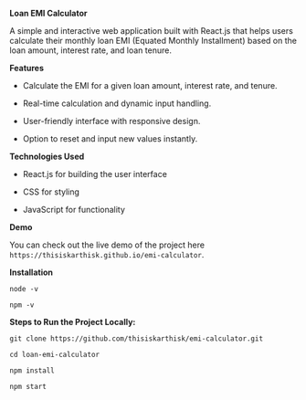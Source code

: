 **Loan EMI Calculator**

A simple and interactive web application built with React.js that helps users calculate their monthly loan EMI (Equated Monthly Installment) based on the loan amount, interest rate, and loan tenure.


**Features**

  * Calculate the EMI for a given loan amount, interest rate, and tenure.

  * Real-time calculation and dynamic input handling.

  * User-friendly interface with responsive design.

  * Option to reset and input new values instantly.


**Technologies Used**

  * React.js for building the user interface
    
  * CSS for styling
    
  * JavaScript for functionality


**Demo**

You can check out the live demo of the project here `https://thisiskarthisk.github.io/emi-calculator`.


**Installation**

`node -v`

`npm -v`


**Steps to Run the Project Locally:**

`git clone https://github.com/thisiskarthisk/emi-calculator.git`

`cd loan-emi-calculator`

`npm install`

`npm start`
